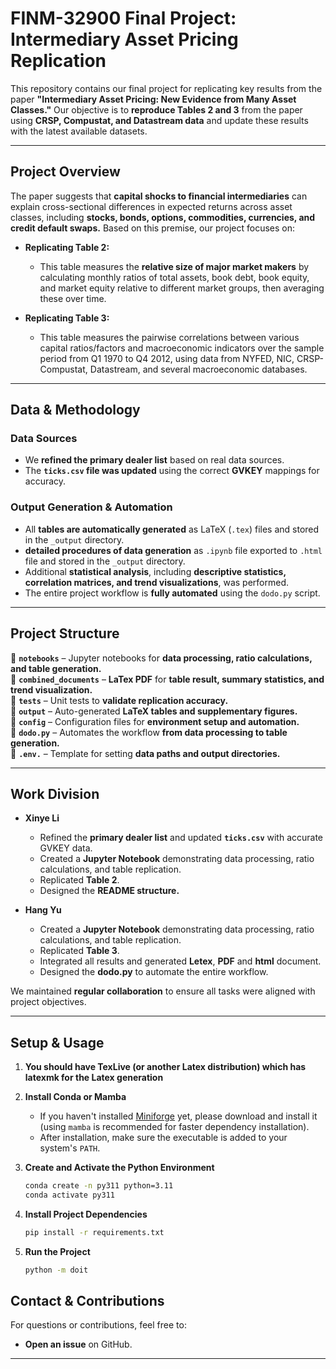 # **FINM-32900 Final Project: Intermediary Asset Pricing Replication**

This repository contains our final project for replicating key results from the paper **"Intermediary Asset Pricing: New Evidence from Many Asset Classes."** Our objective is to **reproduce Tables 2 and 3** from the paper using **CRSP, Compustat, and Datastream data** and update these results with the latest available datasets.

---

## **Project Overview**

The paper suggests that **capital shocks to financial intermediaries** can explain cross-sectional differences in expected returns across asset classes, including **stocks, bonds, options, commodities, currencies, and credit default swaps.** Based on this premise, our project focuses on:

- **Replicating Table 2:**  
  - This table measures the **relative size of major market makers** by calculating monthly ratios of total assets, book debt, book equity, and market equity relative to different market groups, then averaging these over time.

- **Replicating Table 3:**  
  - This table measures the pairwise correlations between various capital ratios/factors and macroeconomic indicators over the sample period from Q1 1970 to Q4 2012, using data from NYFED, NIC, CRSP-Compustat, Datastream, and several macroeconomic databases.


---

## **Data & Methodology**

### **Data Sources**
- We **refined the primary dealer list** based on real data sources.
- The **`ticks.csv` file was updated** using the correct **GVKEY** mappings for accuracy.

### **Output Generation & Automation**
- All **tables are automatically generated** as LaTeX (`.tex`) files and stored in the `_output` directory.
- **detailed procedures of data generation** as `.ipynb` file exported to `.html` file and stored in the `_output` directory.
- Additional **statistical analysis**, including **descriptive statistics, correlation matrices, and trend visualizations**, was performed.
- The entire project workflow is **fully automated** using the `dodo.py` script.

---

## **Project Structure**

📂 **`notebooks`** – Jupyter notebooks for **data processing, ratio calculations, and table generation.**  
📂 **`combined_documents`** – **LaTex PDF** for **table result, summary statistics, and trend visualization.**  
📂 **`tests`** – Unit tests to **validate replication accuracy.**  
📂 **`output`** – Auto-generated **LaTeX tables and supplementary figures.**  
📂 **`config`** – Configuration files for **environment setup and automation.**  
📜 **`dodo.py`** – Automates the workflow **from data processing to table generation.**  
📜 **`.env.`** – Template for setting **data paths and output directories.**  

---

## **Work Division**

- **Xinye Li**
  - Refined the **primary dealer list** and updated **`ticks.csv`** with accurate GVKEY data.
  - Created a **Jupyter Notebook** demonstrating data processing, ratio calculations, and table replication.
  - Replicated **Table 2**.
  - Designed the **README structure.**  

- **Hang Yu**  
  - Created a **Jupyter Notebook** demonstrating data processing, ratio calculations, and table replication.
  - Replicated **Table 3**.
  - Integrated all results and generated **Letex**, **PDF** and **html** document.
  - Designed the **dodo.py** to automate the entire workflow.

We maintained **regular collaboration** to ensure all tasks were aligned with project objectives.

---

## **Setup & Usage**

1. **You should have TexLive (or another Latex distribution) which has latexmk for the Latex generation**

2. **Install Conda or Mamba**
   - If you haven't installed [Miniforge](https://github.com/conda-forge/miniforge) yet, please download and install it (using `mamba` is recommended for faster dependency installation).  
   - After installation, make sure the executable is added to your system's `PATH`.

3. **Create and Activate the Python Environment**
   ```bash
   conda create -n py311 python=3.11
   conda activate py311

4. **Install Project Dependencies**
   ```bash
   pip install -r requirements.txt
   
5. **Run the Project**
   ```bash
   python -m doit


## **Contact & Contributions**
For questions or contributions, feel free to:  
- **Open an issue** on GitHub.  

---

